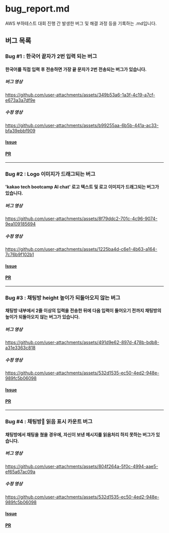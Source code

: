 # bug_report.md

AWS 부하테스트 대회 진행 간 발생한 버그 및 해결 과정 등을 기록하는 .md입니다.

## 버그 목록

<!--
- 양식 예시입니다. 통일성을 위해 필요하다고 느껴 간단한 예시를 제작했습니다.

### Bug #1 : {버그 이름}
#### {버그 설명}
[사진]
#### [Issue](https://github.com/animal-squad/contest-fe/issues/4)
#### [PR](https://github.com/animal-squad/contest-fe/issues/4)

** 사진 또는 영상을 .md에 추가하시려면, Issue에 올리신 뒤 이름이 변한 상태의 파일을 복사 + .md에 붙여넣기 하시면 됩니다!
-->

### Bug #1 : 한국어 끝자가 2번 입력 되는 버그
#### 한국어를 직접 입력 후 전송하면 가장 끝 문자가 2번 전송되는 버그가 있습니다.
##### 버그 영상<br/>
https://github.com/user-attachments/assets/349b53a6-1a3f-4c19-a7cf-e673a3a7df9e
##### 수정 영상<br/>
https://github.com/user-attachments/assets/b99255aa-6b5b-441a-ac33-bfa39ebbf909

#### [Issue](https://github.com/animal-squad/contest-fe/issues/1)<br/>
#### [PR](https://github.com/animal-squad/contest-fe/pull/2)

---

### Bug #2 : Logo 이미지가 드래그되는 버그
#### 'kakao tech bootcamp AI chat' 로고 텍스트 및 로고 이미지가 드래그되는 버그가 있습니다.
##### 버그 영상<br/>
https://github.com/user-attachments/assets/8f79ddc2-701c-4c96-9074-9ea109185694
##### 수정 영상<br/>
https://github.com/user-attachments/assets/1225ba4d-c6e1-4b63-a164-7c76b9f102b1

#### [Issue](https://github.com/animal-squad/contest-fe/issues/4)<br/>
#### [PR](https://github.com/animal-squad/contest-fe/pull/5)

---

### Bug #3 : 채팅방 height 높이가 되돌아오지 않는 버그
#### 채팅방 내부에서 2줄 이상의 입력을 전송한 뒤에 다음 입력이 들어오기 전까지 채팅방의 높이가 되돌아오지 않는 버그가 있습니다.
##### 버그 영상<br/>
https://github.com/user-attachments/assets/491d9e62-897d-478b-bdb8-a31e3363c818
##### 수정 영상<br/>
https://github.com/user-attachments/assets/532d1535-ec50-4ed2-948e-989fc5b06098

#### [Issue](https://github.com/animal-squad/contest-fe/issues/6)<br/>
#### [PR](https://github.com/animal-squad/contest-fe/pull/7)

---

### Bug #4 : 채팅방 읽음 표시 카운트 버그
#### 채팅방에서 채팅을 쳤을 경우에, 자신이 보낸 메시지를 읽음처리 하지 못하는 버그가 있습니다.
##### 버그 영상<br/>
https://github.com/user-attachments/assets/804f264a-5f0c-4994-aae5-ef65a67ac09a
##### 수정 영상<br/>
https://github.com/user-attachments/assets/532d1535-ec50-4ed2-948e-989fc5b06098

#### [Issue](https://github.com/animal-squad/contest-fe/issues/8)<br/>
#### [PR](https://github.com/animal-squad/contest-fe/pull/7)

